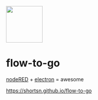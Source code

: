<img src="https://github.com/shortsn/flow-to-go/blob/master/app.png" width="100">

flow-to-go
================================
[nodeRED](http://nodered.org) + [electron](http://electron.atom.io) = awesome

https://shortsn.github.io/flow-to-go
